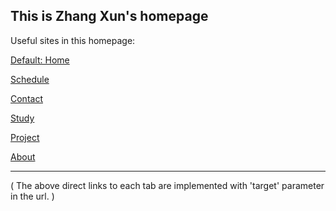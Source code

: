 ## This is Zhang Xun's homepage

Useful sites in this homepage:

[Default: Home](https://xz-cs.github.io)

[Schedule](https://xz-cs.github.io/?target=schedule)

[Contact](https://xz-cs.github.io/?target=contact)

[Study](https://xz-cs.github.io/?target=study)

[Project](https://xz-cs.github.io/?target=project)

[About](https://xz-cs.github.io/?target=about)

---

( The above direct links to each tab are implemented with 'target' parameter in the url. )
